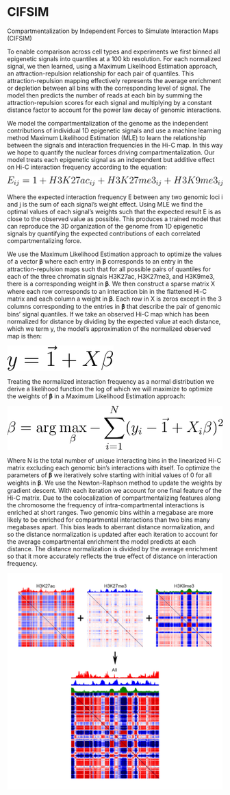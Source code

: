 # CIFSIM
Compartmentalization by Independent Forces to Simulate Interaction Maps (CIFSIM)

To enable comparison across cell types and experiments we first binned all epigenetic signals into quantiles at a 100 kb resolution. For each normalized signal, we then learned, using a Maximum Likelihood Estimation approach, an attraction-repulsion relationship for each pair of quantiles. This attraction-repulsion mapping effectively represents the average enrichment or depletion between all bins with the corresponding level of signal. The model then predicts the number of reads at each bin by summing the attraction-repulsion scores for each signal and multiplying by a constant distance factor to account for the power law decay of genomic interactions. 

We model the compartmentalization of the genome as the independent contributions of individual 1D epigenetic signals and use a machine learning method Maximum Likelihood Estimation (MLE) to learn the relationship between the signals and interaction frequencies in the Hi-C map. In this way we hope to quantify the nuclear forces driving compartmentalization. Our model treats each epigenetic signal as an independent but additive effect on Hi-C interaction frequency according to the equation:

![equation1](https://github.com/5centmike/CIFSIM/blob/master/Esignals.png)

Where the expected interaction frequency E between any two genomic loci i and j is the sum of each signal’s weight effect. Using MLE we find the optimal values of each signal’s weights such that the expected result E is as close to the observed value as possible. This produces a trained model that can reproduce the 3D organization of the genome from 1D epigenetic signals by quantifying the expected contributions of each correlated compartmentalizing force.

We use the Maximum Likelihood Estimation approach to optimize the values of a vector 𝛃 where each entry in 𝛃 corresponds to an entry in the attraction-repulsion maps such that for all possible pairs of quantiles for each of the three chromatin signals H3K27ac, H3K27me3, and H3K9me3, there is a corresponding weight in 𝛃. We then construct a sparse matrix X where each row corresponds to an interaction bin in the flattened Hi-C matrix and each column a weight in 𝛃. Each row in X is zeros except in the 3 columns corresponding to the entries in 𝛃 that describe the pair of genomic bins’ signal quantiles. If we take an observed Hi-C map which has been normalized for distance by dividing by the expected value at each distance, which we term y, the model’s approximation of the normalized observed map is then:

![equation2](https://github.com/5centmike/CIFSIM/blob/master/y=1xb.png)

Treating the normalized interaction frequency as a normal distribution we derive a likelihood function the log of which we will maximize to optimize the weights of 𝛃 in a Maximum Likelihood Estimation approach:


![equation3](https://github.com/5centmike/CIFSIM/blob/master/loglikelihood1.png)

Where N is the total number of unique interacting bins in the linearized Hi-C matrix excluding each genomic bin’s interactions with itself. To optimize the parameters of 𝛃 we iteratively solve starting with initial values of 0 for all weights in 𝛃. We use the Newton-Raphson method to update the weights by gradient descent. With each iteration we account for one final feature of the Hi-C matrix. Due to the colocalization of compartmentalizing features along the chromosome the frequency of intra-compartmental interactions is enriched at short ranges. Two genomic bins within a megabase are more likely to be enriched for compartmental interactions than two bins many megabases apart. This bias leads to aberrant distance normalization, and so the distance normalization is updated after each iteration to account for the average compartmental enrichment the model predicts at each distance. The distance normalization is divided by the average enrichment so that it more accurately reflects the true effect of distance on interaction frequency.

![equation3](https://github.com/5centmike/CIFSIM/blob/master/Graphical%20Abstract.jpg)

